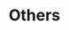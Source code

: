 ---
layout: page
title: Others
nav: true
nav_order: 6
dropdown: true
children: 
    - title: Repositories
      permalink: /repositories/
    - title: divider
    - title: Events
      permalink: /events/
---